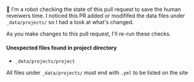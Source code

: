 <!-- PULL REQUEST ANALYZER GITHUB ACTION -->

:wave: I'm a robot checking the state of this pull request to save the human reveiwers time. I noticed this PR added or modififed the data files under `_data/projects/` so I had a look at what's changed.

As you make changes to this pull request, I'll re-run these checks.

#### Unexpected files found in project directory

 - `_data/projects/project`

All files under `_data/projects/` must end with `.yml` to be listed on the site
